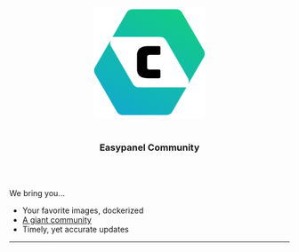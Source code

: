 <p align="center">
  <img width="auto" height="200" src="/ima34ge.png"><br><br>
  <h3 align="center">Easypanel Community</h3><br><br>
  
</p>

We bring you...
- Your favorite images, dockerized
- [A giant community](https://discord.gg/9bcDSXcZQ7)
- Timely, yet accurate updates

---

<!--

**Here are some ideas to get you started:**

🙋‍♀️ A short introduction - what is your organization all about?
🌈 Contribution guidelines - how can the community get involved?
👩‍💻 Useful resources - where can the community find your docs? Is there anything else the community should know?
🍿 Fun facts - what does your team eat for breakfast?
🧙 Remember, you can do mighty things with the power of [Markdown](https://docs.github.com/github/writing-on-github/getting-started-with-writing-and-formatting-on-github/basic-writing-and-formatting-syntax)
-->
